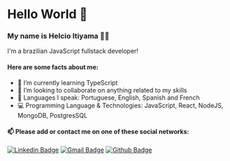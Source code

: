 # Hello World 👋

### My name is Helcio Itiyama 👨‍💻
I'm a brazilian JavaScript fullstack developer!


#### Here are some facts about me:
- 🚀 I’m currently learning TypeScript
- 💪 I’m looking to collaborate on anything related to my skills
- 💬 Languages I speak: Portuguese, English, Spanish and French
- 💻 Programming Language & Technologies: JavaScript, React, NodeJS, MongoDB, PostgresSQL

#### 📫 Please add or contact me on one of these social networks:
[![Linkedin Badge](https://img.shields.io/badge/-LinkedIn-blue?style=flat-square&logo=Linkedin&logoColor=white&link=https://www.linkedin.com/in/helcioitiyama/)](https://www.linkedin.com/in/helcioitiyama/)
[![Gmail Badge](https://img.shields.io/badge/-Gmail-c14438?style=flat-square&logo=Gmail&logoColor=white&link=mailto:helcio.itiyama@gmail.com)](mailto:helcio.itiyama@gmail.com)
[![Github Badge](https://img.shields.io/badge/-Github-000?style=flat-square&logo=Github&logoColor=white&link=https://github.com/HelcioItiyama)](https://github.com/HelcioItiyama)


<!--
**helcioItiyama/HelcioItiyama** is a ✨ _special_ ✨ repository because its `README.md` (this file) appears on your GitHub profile.-->


